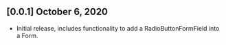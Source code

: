 ## [0.0.1] October 6, 2020

* Initial release, includes functionality to add a RadioButtonFormField into a Form.


